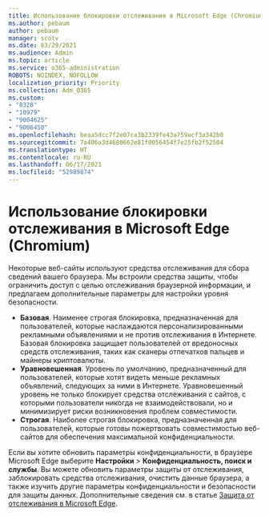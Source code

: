 ```yaml
---
title: Использование блокировки отслеживания в Microsoft Edge (Chromium)
ms.author: pebaum
author: pebaum
manager: scotv
ms.date: 03/29/2021
ms.audience: Admin
ms.topic: article
ms.service: o365-administration
ROBOTS: NOINDEX, NOFOLLOW
localization_priority: Priority
ms.collection: Adm_O365
ms.custom:
- "8328"
- "10979"
- "9004625"
- "9006450"
ms.openlocfilehash: beaa5dcc7f2e07ca3b2339fe43a759acf3a342b0
ms.sourcegitcommit: 7a406a3d4680662e81f0056454f7e25fb2f52504
ms.translationtype: HT
ms.contentlocale: ru-RU
ms.lasthandoff: 06/17/2021
ms.locfileid: "52989874"
---
```

# <a name="use-tracking-prevention-in-microsoft-edge-chromium"></a>Использование блокировки отслеживания в Microsoft Edge (Chromium)

Некоторые веб-сайты используют средства отслеживания для сбора сведений вашего браузера. Мы встроили средства защиты, чтобы ограничить доступ с целью отслеживания браузерной информации, и предлагаем дополнительные параметры для настройки уровня безопасности.

- **Базовая**. Наименее строгая блокировка, предназначенная для пользователей, которые наслаждаются персонализированными рекламными объявлениями и не против отслеживания в Интернете. Базовая блокировка защищает пользователей от вредоносных средств отслеживания, таких как сканеры отпечатков пальцев и майнеры криптовалюты.
- **Уравновешенная**. Уровень по умолчанию, предназначенный для пользователей, которые хотят видеть меньше рекламных объявлений, следующих за ними в Интернете. Уравновешенный уровень не только блокирует средства отслеживания с сайтов, с которыми пользователи никогда не взаимодействовали, но и минимизирует риски возникновения проблем совместимости.
- **Строгая**. Наиболее строгая блокировка, предназначенная для пользователей, которые готовы пожертвовать совместимостью веб-сайтов для обеспечения максимальной конфиденциальности.

Если вы хотите обновить параметры конфиденциальности, в браузере Microsoft Edge выберите **Настройки** > **Конфиденциальность, поиск и службы**. Вы можете обновить параметры защиты от отслеживания, заблокировать средства отслеживания, очистить данные браузера, а также изучить другие параметры конфиденциальности и безопасности для защиты данных. Дополнительные сведения см. в статье [Защита от отслеживания в Microsoft Edge](/microsoft-edge/web-platform/tracking-prevention). 